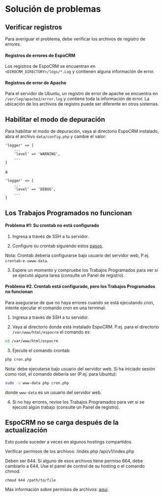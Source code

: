 # Solución de problemas

## Verificar registros

Para averiguar el problema, debe verificar los archivos de registro de errores.

#### Registros de errores de EspoCRM

Los registros de EspoCRM se encuentran en `<DIROCRM_DIRECTORY>/logs/*.Log` y contienen alguna información de error.

#### Registros de error de Apache

Para el servidor de Ubuntu, un registro de error de apache se encuentra en `/var/log/apache2/error.log` y contiene toda la información de error. La ubicación de los archivos de registro puede ser diferente en otros sistemas.

## Habilitar el modo de depuración

Para habilitar el modo de depuración, vaya al directorio EspoCRM instalado, abra el archivo `data/config.php` y cambie el valor:

```
'logger' => [
    ...
    'level' => 'WARNING',
    ...
]
```
a
```
'logger' => [
    ...
    'level' => 'DEBUG',
    ...
]
```

## Los Trabajos Programados no funcionan

#### Problema #1: Su crontab no está configurado

1. Ingresa a través de SSH a tu servidor.

2. Configure su crontab siguiendo estos [pasos](server-configuration.md#setting-up-crontab).

Nota: Crontab debería configurarse bajo usuario del servidor web, P.ej. `crontab-e-uwww-data`.

3. Espere un momento y compruebe los Trabajos Programados para ver si se ejecutó alguna tarea (consulte un Panel de registro).

#### Problema #2. Crontab está configurado, pero los Trabajos Programados no funcionan

Para asegurarse de que no haya errores cuando se está ejecutando cron, intente ejecutar el comando cron en una terminal:

1. Ingresa a través de SSH a tu servidor.

2. Vaya al directorio donde está instalado EspoCRM. P.ej. para el directorio `/var/www/html/espocrm` el comando es:

```bash
cd /var/www/html/espocrm
```

3. Ejecute el comando crontab:

```bash
php cron.php
```

Nota: debe ejecutarse bajo usuario del servidor web. Si ha iniciado sesión como root, el comando debería ser (P.ej. para Ubuntu):

```bash
sudo -u www-data php cron.php
```

donde `www-data` es un usuario del servidor web.

4. Si no hay errores, revise los Trabajos Programados para ver si se ejecutó algún trabajo (consulte un Panel de registro).

## EspoCRM no se carga después de la actualización

Esto puede suceder a veces en algunos hostings compartidos.

Verificar permisos de los archivos:
/index.php
/api/v1/index.php

Deben ser 644. Si alguno de esos archivos tiene permiso 664, debe cambiarlo a 644. Use el panel de control de su hosting o el comando chmod.

```
chmod 644 /path/to/file
```
Más información sobre permisos de archivos: [aquí](server-configuration.md#permissions).
